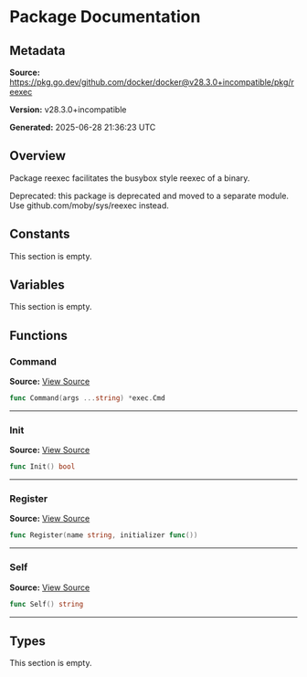 # Package Documentation

## Metadata

**Source:** https://pkg.go.dev/github.com/docker/docker@v28.3.0+incompatible/pkg/reexec

**Version:** v28.3.0+incompatible

**Generated:** 2025-06-28 21:36:23 UTC

## Overview

Package reexec facilitates the busybox style reexec of a binary.

Deprecated: this package is deprecated and moved to a separate module. Use github.com/moby/sys/reexec instead.


## Constants

This section is empty.

## Variables

This section is empty.

## Functions

### Command

**Source:** [View Source](https://github.com/docker/docker/blob/v28.3.0/pkg/reexec/reexec_deprecated.go#L32)  

```go
func Command(args ...string) *exec.Cmd
```

---

### Init

**Source:** [View Source](https://github.com/docker/docker/blob/v28.3.0/pkg/reexec/reexec_deprecated.go#L24)  

```go
func Init() bool
```

---

### Register

**Source:** [View Source](https://github.com/docker/docker/blob/v28.3.0/pkg/reexec/reexec_deprecated.go#L16)  

```go
func Register(name string, initializer func())
```

---

### Self

**Source:** [View Source](https://github.com/docker/docker/blob/v28.3.0/pkg/reexec/reexec_deprecated.go#L39)  

```go
func Self() string
```

---

## Types

This section is empty.

